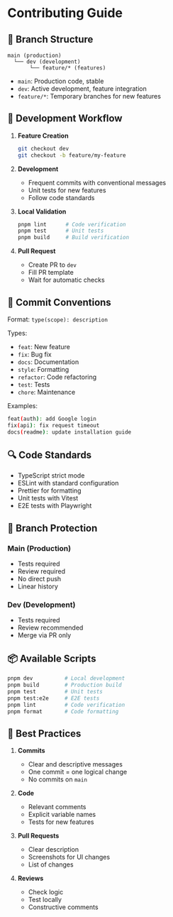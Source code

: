 # Contributing Guide

## 🌳 Branch Structure

```
main (production)
  └── dev (development)
       └── feature/* (features)
```

- `main`: Production code, stable
- `dev`: Active development, feature integration
- `feature/*`: Temporary branches for new features

## 🔄 Development Workflow

1. **Feature Creation**

   ```bash
   git checkout dev
   git checkout -b feature/my-feature
   ```

2. **Development**

   - Frequent commits with conventional messages
   - Unit tests for new features
   - Follow code standards

3. **Local Validation**

   ```bash
   pnpm lint      # Code verification
   pnpm test      # Unit tests
   pnpm build     # Build verification
   ```

4. **Pull Request**
   - Create PR to `dev`
   - Fill PR template
   - Wait for automatic checks

## 📝 Commit Conventions

Format: `type(scope): description`

Types:

- `feat`: New feature
- `fix`: Bug fix
- `docs`: Documentation
- `style`: Formatting
- `refactor`: Code refactoring
- `test`: Tests
- `chore`: Maintenance

Examples:

```bash
feat(auth): add Google login
fix(api): fix request timeout
docs(readme): update installation guide
```

## 🔍 Code Standards

- TypeScript strict mode
- ESLint with standard configuration
- Prettier for formatting
- Unit tests with Vitest
- E2E tests with Playwright

## 🚀 Branch Protection

### Main (Production)

- Tests required
- Review required
- No direct push
- Linear history

### Dev (Development)

- Tests required
- Review recommended
- Merge via PR only

## 📦 Available Scripts

```bash
pnpm dev          # Local development
pnpm build        # Production build
pnpm test         # Unit tests
pnpm test:e2e     # E2E tests
pnpm lint         # Code verification
pnpm format       # Code formatting
```

## 🤝 Best Practices

1. **Commits**

   - Clear and descriptive messages
   - One commit = one logical change
   - No commits on `main`

2. **Code**

   - Relevant comments
   - Explicit variable names
   - Tests for new features

3. **Pull Requests**

   - Clear description
   - Screenshots for UI changes
   - List of changes

4. **Reviews**
   - Check logic
   - Test locally
   - Constructive comments

